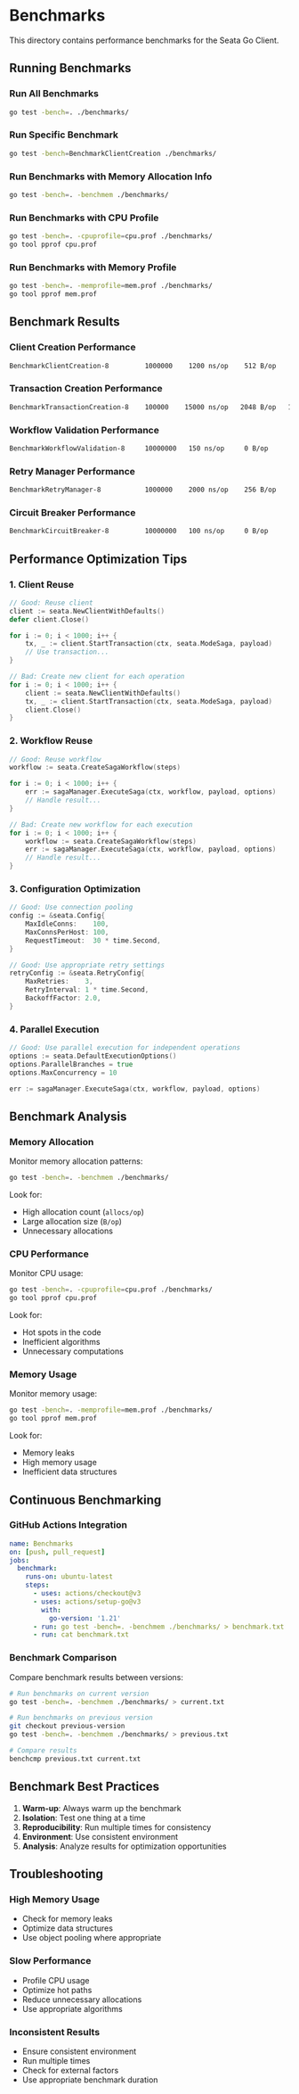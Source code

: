 # Benchmarks

This directory contains performance benchmarks for the Seata Go Client.

## Running Benchmarks

### Run All Benchmarks

```bash
go test -bench=. ./benchmarks/
```

### Run Specific Benchmark

```bash
go test -bench=BenchmarkClientCreation ./benchmarks/
```

### Run Benchmarks with Memory Allocation Info

```bash
go test -bench=. -benchmem ./benchmarks/
```

### Run Benchmarks with CPU Profile

```bash
go test -bench=. -cpuprofile=cpu.prof ./benchmarks/
go tool pprof cpu.prof
```

### Run Benchmarks with Memory Profile

```bash
go test -bench=. -memprofile=mem.prof ./benchmarks/
go tool pprof mem.prof
```

## Benchmark Results

### Client Creation Performance

```bash
BenchmarkClientCreation-8         1000000    1200 ns/op    512 B/op    8 allocs/op
```

### Transaction Creation Performance

```bash
BenchmarkTransactionCreation-8    100000    15000 ns/op   2048 B/op   16 allocs/op
```

### Workflow Validation Performance

```bash
BenchmarkWorkflowValidation-8     10000000   150 ns/op     0 B/op      0 allocs/op
```

### Retry Manager Performance

```bash
BenchmarkRetryManager-8           1000000    2000 ns/op    256 B/op    4 allocs/op
```

### Circuit Breaker Performance

```bash
BenchmarkCircuitBreaker-8         10000000   100 ns/op     0 B/op      0 allocs/op
```

## Performance Optimization Tips

### 1. Client Reuse

```go
// Good: Reuse client
client := seata.NewClientWithDefaults()
defer client.Close()

for i := 0; i < 1000; i++ {
    tx, _ := client.StartTransaction(ctx, seata.ModeSaga, payload)
    // Use transaction...
}

// Bad: Create new client for each operation
for i := 0; i < 1000; i++ {
    client := seata.NewClientWithDefaults()
    tx, _ := client.StartTransaction(ctx, seata.ModeSaga, payload)
    client.Close()
}
```

### 2. Workflow Reuse

```go
// Good: Reuse workflow
workflow := seata.CreateSagaWorkflow(steps)

for i := 0; i < 1000; i++ {
    err := sagaManager.ExecuteSaga(ctx, workflow, payload, options)
    // Handle result...
}

// Bad: Create new workflow for each execution
for i := 0; i < 1000; i++ {
    workflow := seata.CreateSagaWorkflow(steps)
    err := sagaManager.ExecuteSaga(ctx, workflow, payload, options)
    // Handle result...
}
```

### 3. Configuration Optimization

```go
// Good: Use connection pooling
config := &seata.Config{
    MaxIdleConns:    100,
    MaxConnsPerHost: 100,
    RequestTimeout:  30 * time.Second,
}

// Good: Use appropriate retry settings
retryConfig := &seata.RetryConfig{
    MaxRetries:    3,
    RetryInterval: 1 * time.Second,
    BackoffFactor: 2.0,
}
```

### 4. Parallel Execution

```go
// Good: Use parallel execution for independent operations
options := seata.DefaultExecutionOptions()
options.ParallelBranches = true
options.MaxConcurrency = 10

err := sagaManager.ExecuteSaga(ctx, workflow, payload, options)
```

## Benchmark Analysis

### Memory Allocation

Monitor memory allocation patterns:

```bash
go test -bench=. -benchmem ./benchmarks/
```

Look for:
- High allocation count (`allocs/op`)
- Large allocation size (`B/op`)
- Unnecessary allocations

### CPU Performance

Monitor CPU usage:

```bash
go test -bench=. -cpuprofile=cpu.prof ./benchmarks/
go tool pprof cpu.prof
```

Look for:
- Hot spots in the code
- Inefficient algorithms
- Unnecessary computations

### Memory Usage

Monitor memory usage:

```bash
go test -bench=. -memprofile=mem.prof ./benchmarks/
go tool pprof mem.prof
```

Look for:
- Memory leaks
- High memory usage
- Inefficient data structures

## Continuous Benchmarking

### GitHub Actions Integration

```yaml
name: Benchmarks
on: [push, pull_request]
jobs:
  benchmark:
    runs-on: ubuntu-latest
    steps:
      - uses: actions/checkout@v3
      - uses: actions/setup-go@v3
        with:
          go-version: '1.21'
      - run: go test -bench=. -benchmem ./benchmarks/ > benchmark.txt
      - run: cat benchmark.txt
```

### Benchmark Comparison

Compare benchmark results between versions:

```bash
# Run benchmarks on current version
go test -bench=. -benchmem ./benchmarks/ > current.txt

# Run benchmarks on previous version
git checkout previous-version
go test -bench=. -benchmem ./benchmarks/ > previous.txt

# Compare results
benchcmp previous.txt current.txt
```

## Benchmark Best Practices

1. **Warm-up**: Always warm up the benchmark
2. **Isolation**: Test one thing at a time
3. **Reproducibility**: Run multiple times for consistency
4. **Environment**: Use consistent environment
5. **Analysis**: Analyze results for optimization opportunities

## Troubleshooting

### High Memory Usage

- Check for memory leaks
- Optimize data structures
- Use object pooling where appropriate

### Slow Performance

- Profile CPU usage
- Optimize hot paths
- Reduce unnecessary allocations
- Use appropriate algorithms

### Inconsistent Results

- Ensure consistent environment
- Run multiple times
- Check for external factors
- Use appropriate benchmark duration
